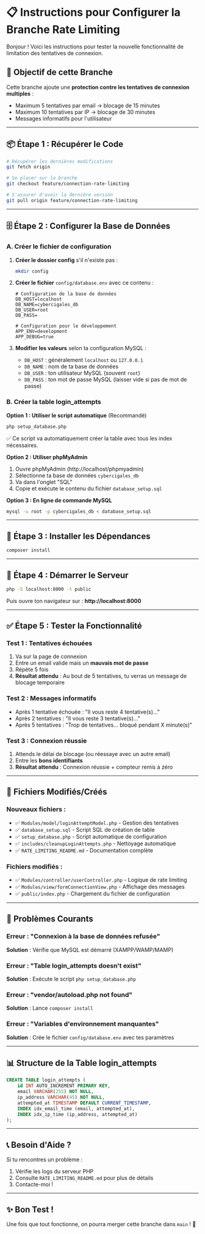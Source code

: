 # 📋 Instructions pour Configurer la Branche Rate Limiting

Bonjour ! Voici les instructions pour tester la nouvelle fonctionnalité de limitation des tentatives de connexion.

## 🎯 Objectif de cette Branche
Cette branche ajoute une **protection contre les tentatives de connexion multiples** :
- Maximum 5 tentatives par email → blocage de 15 minutes
- Maximum 10 tentatives par IP → blocage de 30 minutes
- Messages informatifs pour l'utilisateur

---

## 📦 Étape 1 : Récupérer le Code

```bash
# Récupérer les dernières modifications
git fetch origin

# Se placer sur la branche
git checkout feature/connection-rate-limiting

# S'assurer d'avoir la dernière version
git pull origin feature/connection-rate-limiting
```

---

## 🗄️ Étape 2 : Configurer la Base de Données

### A. Créer le fichier de configuration

1. **Créer le dossier config** s'il n'existe pas :
   ```bash
   mkdir config
   ```

2. **Créer le fichier** `config/database.env` avec ce contenu :
   ```env
   # Configuration de la base de données
   DB_HOST=localhost
   DB_NAME=cybercigales_db
   DB_USER=root
   DB_PASS=
   
   # Configuration pour le développement
   APP_ENV=development
   APP_DEBUG=true
   ```

3. **Modifier les valeurs** selon ta configuration MySQL :
   - `DB_HOST` : généralement `localhost` ou `127.0.0.1`
   - `DB_NAME` : nom de ta base de données
   - `DB_USER` : ton utilisateur MySQL (souvent `root`)
   - `DB_PASS` : ton mot de passe MySQL (laisser vide si pas de mot de passe)

### B. Créer la table login_attempts

**Option 1 : Utiliser le script automatique** (Recommandé)
```bash
php setup_database.php
```
✅ Ce script va automatiquement créer la table avec tous les index nécessaires.

**Option 2 : Utiliser phpMyAdmin**
1. Ouvre phpMyAdmin (http://localhost/phpmyadmin)
2. Sélectionne ta base de données `cybercigales_db`
3. Va dans l'onglet "SQL"
4. Copie et exécute le contenu du fichier `database_setup.sql`

**Option 3 : En ligne de commande MySQL**
```bash
mysql -u root -p cybercigales_db < database_setup.sql
```

---

## 🔧 Étape 3 : Installer les Dépendances

```bash
composer install
```

---

## 🚀 Étape 4 : Démarrer le Serveur

```bash
php -S localhost:8000 -t public
```

Puis ouvre ton navigateur sur : **http://localhost:8000**

---

## ✅ Étape 5 : Tester la Fonctionnalité

### Test 1 : Tentatives échouées
1. Va sur la page de connexion
2. Entre un email valide mais un **mauvais mot de passe**
3. Répète 5 fois
4. **Résultat attendu** : Au bout de 5 tentatives, tu verras un message de blocage temporaire

### Test 2 : Messages informatifs
- Après 1 tentative échouée : "Il vous reste 4 tentative(s)..."
- Après 2 tentatives : "Il vous reste 3 tentative(s)..."
- Après 5 tentatives : "Trop de tentatives... bloqué pendant X minute(s)"

### Test 3 : Connexion réussie
1. Attends le délai de blocage (ou réessaye avec un autre email)
2. Entre les **bons identifiants**
3. **Résultat attendu** : Connexion réussie + compteur remis à zéro

---

## 📁 Fichiers Modifiés/Créés

### Nouveaux fichiers :
- ✅ `Modules/model/loginAttemptModel.php` - Gestion des tentatives
- ✅ `database_setup.sql` - Script SQL de création de table
- ✅ `setup_database.php` - Script automatique de configuration
- ✅ `includes/cleanupLoginAttempts.php` - Nettoyage automatique
- ✅ `RATE_LIMITING_README.md` - Documentation complète

### Fichiers modifiés :
- ✅ `Modules/controller/userController.php` - Logique de rate limiting
- ✅ `Modules/view/formConnectionView.php` - Affichage des messages
- ✅ `public/index.php` - Chargement du fichier de configuration

---

## 🐛 Problèmes Courants

### Erreur : "Connexion à la base de données refusée"
**Solution** : Vérifie que MySQL est démarré (XAMPP/WAMP/MAMP)

### Erreur : "Table login_attempts doesn't exist"
**Solution** : Exécute le script `php setup_database.php`

### Erreur : "vendor/autoload.php not found"
**Solution** : Lance `composer install`

### Erreur : "Variables d'environnement manquantes"
**Solution** : Crée le fichier `config/database.env` avec tes paramètres

---

## 📊 Structure de la Table login_attempts

```sql
CREATE TABLE login_attempts (
    id INT AUTO_INCREMENT PRIMARY KEY,
    email VARCHAR(255) NOT NULL,
    ip_address VARCHAR(45) NOT NULL,
    attempted_at TIMESTAMP DEFAULT CURRENT_TIMESTAMP,
    INDEX idx_email_time (email, attempted_at),
    INDEX idx_ip_time (ip_address, attempted_at)
);
```

---

## 📞 Besoin d'Aide ?

Si tu rencontres un problème :
1. Vérifie les logs du serveur PHP
2. Consulte `RATE_LIMITING_README.md` pour plus de détails
3. Contacte-moi !

---

## ✨ Bon Test !

Une fois que tout fonctionne, on pourra merger cette branche dans `main` ! 🎉
